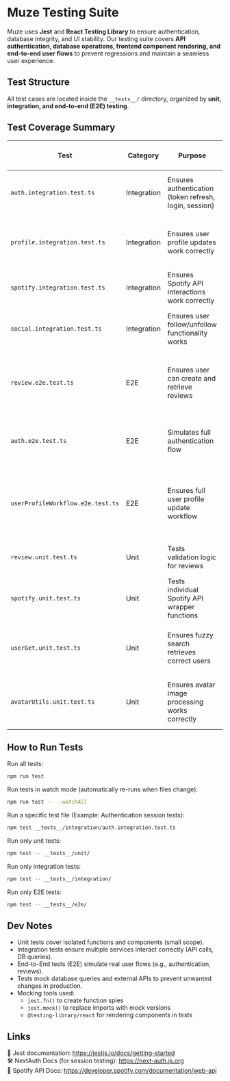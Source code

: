 # Muze Testing Suite  

Muze uses **Jest** and **React Testing Library** to ensure authentication, database integrity, and UI stability. Our testing suite covers **API authentication, database operations, frontend component rendering, and end-to-end user flows** to prevent regressions and maintain a seamless user experience.  

## Test Structure  

All test cases are located inside the `__tests__/` directory, organized by **unit, integration, and end-to-end (E2E) testing**.

## Test Coverage Summary

| **Test**                      | **Category**     | **Purpose**                                      | **Test Oracle (Pass/Fail Criteria)**                           | **Edge Cases**                                  |
|--------------------------------|----------------|------------------------------------------------|----------------------------------------------------------------|------------------------------------------------|
| `auth.integration.test.ts`     | Integration    | Ensures authentication (token refresh, login, session) | ✅ New token if expired <br> ❌ Fails if token remains the same | - Expired token <br> - Missing user session |
| `profile.integration.test.ts`  | Integration    | Ensures user profile updates work correctly  | ✅ Updates username, bio, avatar <br> ❌ Fails on invalid input | - Username too short <br> - Avatar upload failure |
| `spotify.integration.test.ts`  | Integration    | Ensures Spotify API interactions work correctly | ✅ Fetches song details <br> ❌ Fails if API request fails | - Missing album art <br> - No artist data |
| `social.integration.test.ts`   | Integration    | Ensures user follow/unfollow functionality works | ✅ Users can follow/unfollow <br> ❌ Prevents self-follow | - Follows a new user <br> - Unfollows correctly |
| `review.e2e.test.ts`          | E2E            | Ensures user can create and retrieve reviews | ✅ Saves and retrieves reviews correctly <br> ❌ Fails if missing title/rating | - Invalid rating (0 or 6) <br> - Empty review |
| `auth.e2e.test.ts`            | E2E            | Simulates full authentication flow | ✅ Logs in and maintains session <br> ❌ Fails on incorrect credentials | - Invalid credentials <br> - Redirect handling |
| `userProfileWorkflow.e2e.test.ts` | E2E        | Ensures full user profile update workflow | ✅ Updates user profile successfully <br> ❌ Fails if `updatedUser` is null | - Profile update with missing fields <br> - Avatar upload error |
| `review.unit.test.ts`         | Unit           | Tests validation logic for reviews | ✅ Valid reviews pass <br> ❌ Fails on empty title | - Long review title <br> - Missing rating |
| `spotify.unit.test.ts`        | Unit           | Tests individual Spotify API wrapper functions | ✅ Fetches correct track data <br> ❌ Fails on API error | - API unavailable <br> - No track found |
| `userGet.unit.test.ts`        | Unit           | Ensures fuzzy search retrieves correct users | ✅ Returns sorted, relevant users <br> ❌ Fails if no matches | - Partial username match <br> - No results found |
| `avatarUtils.unit.test.ts`    | Unit           | Ensures avatar image processing works correctly | ✅ Cache busting applies <br> ❌ Returns same image for base64 | - No profile picture <br> - Image URL formatting |

## How to Run Tests  

Run all tests:  
```bash
npm run test
```

Run tests in watch mode (automatically re-runs when files change):
```bash
npm run test -- --watchAll
```

Run a specific test file (Example: Authentication session tests):
```bash
npm test __tests__/integration/auth.integration.test.ts
```

Run only unit tests:
```bash
npm test -- __tests__/unit/
```

Run only integration tests:
```bash
npm test -- __tests__/integration/
```

Run only E2E tests:
```bash
npm test -- __tests__/e2e/
```
## Dev Notes

- Unit tests cover isolated functions and components (small scope).
- Integration tests ensure multiple services interact correctly (API calls, DB queries).
- End-to-End tests (E2E) simulate real user flows (e.g., authentication, reviews).
- Tests mock database queries and external APIs to prevent unwanted changes in production.
- Mocking tools used:
    - `jest.fn()` to create function spies
    - `jest.mock()` to replace imports with mock versions
    - `@testing-library/react` for rendering components in tests

## Links

📘 Jest documentation: https://jestjs.io/docs/getting-started 
<br> 🛠 NextAuth Docs (for session testing): https://next-auth.js.org
<br> 🎵 Spotify API Docs: https://developer.spotify.com/documentation/web-api
